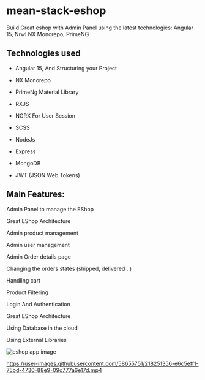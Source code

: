 # mean-stack-eshop
 
Build Great eshop with Admin Panel using the latest technologies: Angular 15, Nrwl NX Monorepo, PrimeNG

## Technologies used

-   Angular 15, And Structuring your Project

-   NX Monorepo

-   PrimeNg Material Library

-   RXJS

-   NGRX For User Session

-   SCSS

-   NodeJs

-   Express

-   MongoDB

-   JWT (JSON Web Tokens)


## Main Features:

Admin Panel to manage the EShop

Great EShop Architecture

Admin product management

Admin user management

Admin Order details page

Changing the orders states (shipped, delivered ..)

Handling cart

Product Filtering

Login And Authentication

Great EShop Architecture

Using Database in the cloud

Using External Libraries

![eshop app image](https://user-images.githubusercontent.com/58655751/218251431-8b08e15e-195d-4371-9457-7ea21c2256cb.png)

https://user-images.githubusercontent.com/58655751/218251356-e6c5eff1-75bd-4730-88e9-09c777a6e17d.mp4
